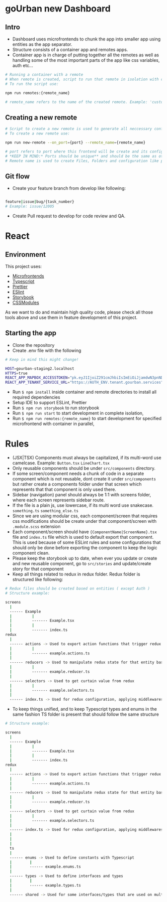 # goUrban new Dashboard

## Intro

- Dashboard uses microfrontends to chunk the app into smaller app using entities as the app separator. 
- Structure consists of a container app and remotes apps.  
- Container app is in charge of putting together all the remotes as well as handling some of the most important parts of the app like css variables, auth etc...


```bash
# Running a container with a remote
# When remote is created, script to run that remote in isolation with container present is created
# To run the script use:

npm run remotes:{remote_name}

# remote_name refers to the name of the created remote. Example: 'customers'
```

## Creating a new remote
```bash
# Script to create a new remote is used to generate all neccessary configurations and boilerplate
# To create a new remote use:

npm run new-remote --on_port={port} --remote_name={remote_name}

# port refers to port where this frontend will be create and its configuration set
# *KEEP IN MIND:* Ports should be unique** and should be the same as other Microfrontend app 
# Remote name is used to create Files, Folders and configuration like paths and imports
```

## Git flow

- Create your feature branch from develop like following:
```bash

feature|issue|bug/{task_number}
# Example: issue/12005

```
- Create Pull request to develop for code review and QA.

# React

## Environment

This project uses:

- [Microfrontends](https://micro-frontends.org/)
- [Typescript](https://www.typescriptlang.org/) 
- [Prettier](https://prettier.io/) 
- [ESlint](https://eslint.org/)
- [Storybook](https://storybook.js.org/)
- [CSSModules](https://github.com/css-modules/css-modules)

As we want to do and maintain high quality code, please
check all those tools above and use them in feature development of this project.

## Starting the app

- Clone the repository
- Create .env file with the following
```bash
# Keep in mind this might change!

HOST=gourban-staging2.localhost
HTTPS=true
REACT_APP_MAPBOX_ACCESSTOKEN="pk.eyJ1IjoiZ291cmJhbiIsImEiOiJjamdwN3pnNDMzY3h4MnFxbzd4eG54MHQ3In0.79nJYH8o2IBEM14U_K1L6g"
REACT_APP_TENANT_SERVICE_URL="https://AUTH_ENV.tenant.gourban.services"

```
- Run `$ npm install` inside container and remote directories to install all required dependencies
- Setup IDE to support ESLint, Prettier
- Run `$ npm run storybook` to run storybook
- Run `$ npm run start` to start development in complete isolation, 
- Run `$ npm run remotes:{remote_name}` to start development for specified microfrontend with container in parallel,

# Rules
- (JSX|TSX) Components must always be capitalized, if its multi-word use camelcase. Example: `Button.tsx` `LineChart.tsx`
- Only reusable components should be under `src/components` directory. 
- If some screen/component needs a chunk of code in a separate component which is not reusable, dont create it under `src/components` but rather create a components folder under that screen which represents that that component is only used there.
- Sidebar (navigation) panel should always be 1:1 with screens folder, where each screen represents sidebar route.
- If the file is a plain js, use lowercase, if its multi word use snakecase. `something.ts` `something_else.ts`
- Since we are using modular css, each component/screen that requires css modifications should be create under that component/screen with `.module.scss` extension
- Each component/screen should have `{ComponentName|ScreenName}.tsx` file and `index.ts` file which is used to default export that component. This is used because of some ESLint rules and some configurations that should only be done before exporting the component to keep the logic component clean.
- Please keep the storybook up to date, when ever you update or create and new reusable component, go to `src/stories` and update/create story for that component
- Keep all things related to redux in redux folder. Redux folder is structured like following:
```bash
# Redux files should be created based on entities ( except Auth )
# Structure example:

screens
  |
  ------ Example
  |         |
  |         ------- Example.tsx
  |         |
  |         ------- index.ts    
redux
  |
  ------ actions -> Used to export action functions that trigger redux state change.
  |         |
  |         ------- example.actions.ts
  |
  ------ reducers -> Used to manipulate redux state for that entity based on action provided       
  |         |
  |         ------- example.reducer.ts
  |
  ------ selectors -> Used to get curtain value from redux
  |         | 
  |         ------- example.selectors.ts
  |
  ------ index.ts -> Used for redux configuration, applying middlewares etc....
```
- To keep things unified, and to keep Typescript types and enums in the same fashion TS folder is present that should follow the same structure
```bash
# Structure example:

screens
  |
  ------ Example
  |         |
  |         ------- Example.tsx
  |         |
  |         ------- index.ts    
redux
  |
  ------ actions -> Used to export action functions that trigger redux state change.
  |         |
  |         ------- example.actions.ts
  |
  ------ reducers -> Used to manipulate redux state for that entity based on action provided       
  |         |
  |         ------- example.reducer.ts
  |
  ------ selectors -> Used to get curtain value from redux
  |         | 
  |         ------- example.selectors.ts
  |
  ------ index.ts -> Used for redux configuration, applying middlewares etc....
  |
  |
  |
  ts
  |
  ------ enums -> Used to define constants with Typescript
  |        |
  |        ------ example.enums.ts
  |
  ------ types -> Used to define interfaces and types
  |        |
  |        ------ example.types.ts
  |
  ------ shared -> Used for some interfaces/types that are used on multiple places
```